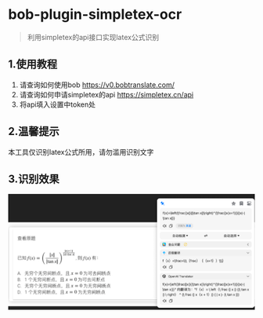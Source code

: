 # bob-plugin-simpletex-ocr

> 利用simpletex的api接口实现latex公式识别

## 1.使用教程

1. 请查询如何使用bob
   https://v0.bobtranslate.com/
2. 请查询如何申请simpletex的api
   https://simpletex.cn/api
3. 将api填入设置中token处

## 2.温馨提示

本工具仅识别latex公式所用，请勿滥用识别文字
## 3.识别效果
![识别效果](/pic.png)
